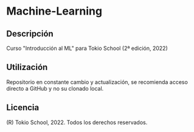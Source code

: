 # Machine-Learning

## Descripción
Curso "Introducción al ML" para Tokio School (2ª edición, 2022)

## Utilización
Repositorio en constante cambio y actualización, se recomienda acceso directo a GitHub y no su clonado local.

## Licencia
(R) Tokio School, 2022. Todos los derechos reservados.
